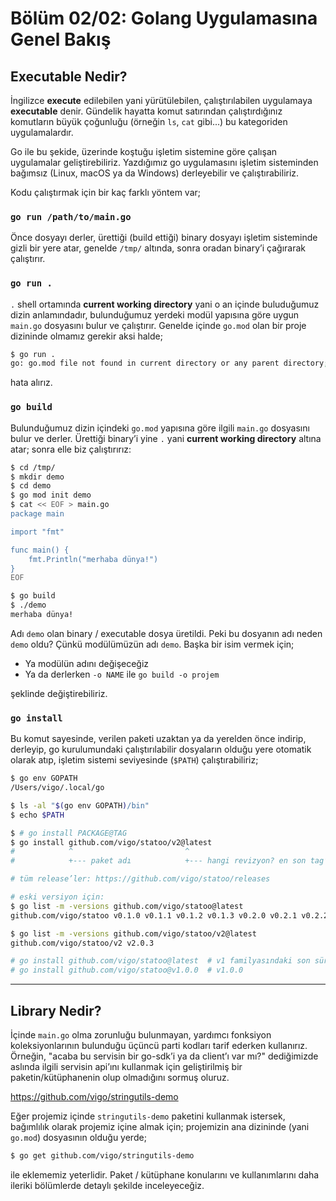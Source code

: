 # Bölüm 02/02: Golang Uygulamasına Genel Bakış

## Executable Nedir?

İngilizce **execute** edilebilen yani yürütülebilen, çalıştırılabilen
uygulamaya **executable** denir. Gündelik hayatta komut satırından
çalıştırdığınız komutların büyük çoğunluğu (örneğin `ls`, `cat` gibi...) bu
kategoriden uygulamalardır.

Go ile bu şekide, üzerinde koştuğu işletim sistemine göre çalışan uygulamalar
geliştirebiliriz. Yazdığımız go uygulamasını işletim sisteminden bağımsız
(Linux, macOS ya da Windows) derleyebilir ve çalıştırabiliriz.

Kodu çalıştırmak için bir kaç farklı yöntem var;

### `go run /path/to/main.go`

Önce dosyayı derler, ürettiği (build ettiği) binary dosyayı işletim sisteminde
gizli bir yere atar, genelde `/tmp/` altında, sonra oradan binary’i çağırarak
çalıştırır.

### `go run .`

`.` shell ortamında **current working directory** yani o an içinde buluduğumuz
dizin anlamındadır, bulunduğumuz yerdeki modül yapısına göre uygun `main.go`
dosyasını bulur ve çalıştırır. Genelde içinde `go.mod` olan bir proje dizininde
olmamız gerekir aksi halde;

```bash
$ go run .
go: go.mod file not found in current directory or any parent directory; see 'go help modules'
```

hata alırız.

### `go build`

Bulunduğumuz dizin içindeki `go.mod` yapısına göre ilgili `main.go` dosyasını
bulur ve derler. Ürettiği binary’i yine `.` yani **current working directory**
altına atar; sonra elle biz çalıştırırız:

```bash
$ cd /tmp/
$ mkdir demo
$ cd demo
$ go mod init demo
$ cat << EOF > main.go
package main

import "fmt"

func main() {
    fmt.Println("merhaba dünya!")
}
EOF

$ go build
$ ./demo
merhaba dünya!
```

Adı `demo` olan binary / executable dosya üretildi. Peki bu dosyanın adı neden
`demo` oldu? Çünkü modülümüzün adı `demo`. Başka bir isim vermek için;

- Ya modülün adını değişeceğiz
- Ya da derlerken `-o NAME` ile `go build -o projem`

şeklinde değiştirebiliriz.

### `go install`

Bu komut sayesinde, verilen paketi uzaktan ya da yerelden önce indirip, derleyip,
go kurulumundaki çalıştırılabilir dosyaların olduğu yere otomatik olarak atıp,
işletim sistemi seviyesinde (`$PATH`) çalıştırabiliriz;

```bash
$ go env GOPATH
/Users/vigo/.local/go

$ ls -al "$(go env GOPATH)/bin"
$ echo $PATH

$ # go install PACKAGE@TAG
$ go install github.com/vigo/statoo/v2@latest
#            ^                         ^
#            +--- paket adı            +--- hangi revizyon? en son tag’i indir

# tüm release’ler: https://github.com/vigo/statoo/releases

# eski versiyon için:
$ go list -m -versions github.com/vigo/statoo@latest
github.com/vigo/statoo v0.1.0 v0.1.1 v0.1.2 v0.1.3 v0.2.0 v0.2.1 v0.2.2 v0.2.3 v1.0.0 v1.0.1 v1.1.0 v1.1.1 v1.1.2 v1.1.3 v1.2.0 v1.2.1 v1.2.2 v1.2.3 v1.3.0 v1.3.1 v1.4.0

$ go list -m -versions github.com/vigo/statoo/v2@latest
github.com/vigo/statoo/v2 v2.0.3

# go install github.com/vigo/statoo@latest  # v1 familyasındaki son sürüm
# go install github.com/vigo/statoo@v1.0.0  # v1.0.0
```

---

## Library Nedir?

İçinde `main.go` olma zorunluğu bulunmayan, yardımcı fonksiyon
koleksiyonlarının bulunduğu üçüncü parti kodları tarif ederken kullanırız.
Örneğin, "acaba bu servisin bir go-sdk’i ya da client’ı var mı?" dediğimizde
aslında ilgili servisin api’ını kullanmak için geliştirilmiş bir
paketin/kütüphanenin olup olmadığını sormuş oluruz.

https://github.com/vigo/stringutils-demo

Eğer projemiz içinde `stringutils-demo` paketini kullanmak istersek, bağımlılık
olarak projemiz içine almak için; projemizin ana dizininde (yani `go.mod`)
dosyasının olduğu yerde;

```bash
$ go get github.com/vigo/stringutils-demo
```

ile eklememiz yeterlidir. Paket / kütüphane konularını ve kullanımlarını
daha ileriki bölümlerde detaylı şekilde inceleyeceğiz.
